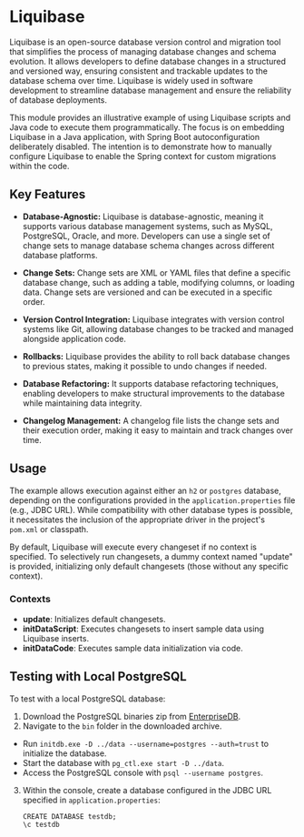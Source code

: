 # Liquibase

Liquibase is an open-source database version control and migration tool that simplifies the process of managing database
changes and schema evolution. It allows developers to define database changes in a structured and versioned way,
ensuring consistent and trackable updates to the database schema over time. Liquibase is widely used in software
development to streamline database management and ensure the reliability of database deployments.

This module provides an illustrative example of using Liquibase scripts and Java code to execute them programmatically.
The focus is on embedding Liquibase in a Java application, with Spring Boot autoconfiguration deliberately disabled. The
intention is to demonstrate how to manually configure Liquibase to enable the Spring context for custom migrations
within the code.

## Key Features

- **Database-Agnostic:** Liquibase is database-agnostic, meaning it supports various database management systems, such
  as MySQL, PostgreSQL, Oracle, and more. Developers can use a single set of change sets to manage database schema
  changes across different database platforms.

- **Change Sets:** Change sets are XML or YAML files that define a specific database change, such as adding a table,
  modifying columns, or loading data. Change sets are versioned and can be executed in a specific order.

- **Version Control Integration:** Liquibase integrates with version control systems like Git, allowing database changes
  to be tracked and managed alongside application code.

- **Rollbacks:** Liquibase provides the ability to roll back database changes to previous states, making it possible to
  undo changes if needed.

- **Database Refactoring:** It supports database refactoring techniques, enabling developers to make structural
  improvements to the database while maintaining data integrity.

- **Changelog Management:** A changelog file lists the change sets and their execution order, making it easy to maintain
  and track changes over time.

## Usage

The example allows execution against either an `h2` or `postgres` database, depending on
the configurations provided in the `application.properties` file (e.g., JDBC URL). While compatibility with other
database types is possible, it necessitates the inclusion of the appropriate driver in the project's `pom.xml` or
classpath.

By default, Liquibase will execute every changeset if no context is specified. To selectively run changesets, a dummy
context named "update" is provided, initializing only default changesets (those without any specific context).

### Contexts

- **update**: Initializes default changesets.
- **initDataScript**: Executes changesets to insert sample data using Liquibase inserts.
- **initDataCode**: Executes sample data initialization via code.

## Testing with Local PostgreSQL

To test with a local PostgreSQL database:

1. Download the PostgreSQL binaries zip from [EnterpriseDB](https://www.enterprisedb.com/download-postgresql-binaries).
2. Navigate to the `bin` folder in the downloaded archive.

- Run `initdb.exe -D ../data --username=postgres --auth=trust` to initialize the database.
- Start the database with `pg_ctl.exe start -D ../data`.
- Access the PostgreSQL console with `psql --username postgres`.

3. Within the console, create a database configured in the JDBC URL specified in `application.properties`:

   ```
   CREATE DATABASE testdb;
   \c testdb
   ```
